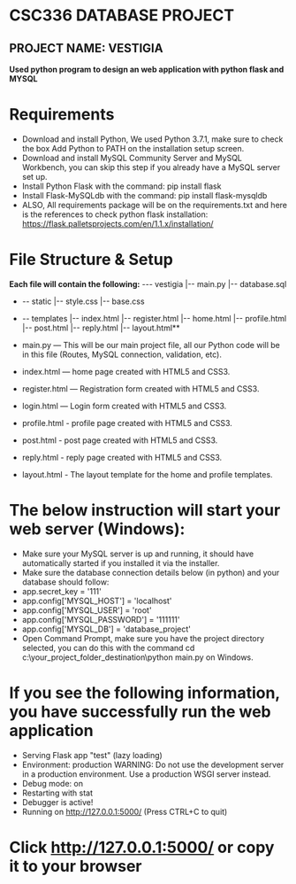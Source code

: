 # CSC336 DATABASE PROJECT

## PROJECT NAME: VESTIGIA

**Used python program to design an web application with python flask and MYSQL**

# Requirements

  - Download and install Python, We used Python 3.7.1, make sure to check the box Add Python to PATH on the installation setup screen.
  - Download and install MySQL Community Server and MySQL Workbench, you can skip this step if you already have a MySQL server set up.
  - Install Python Flask with the command: pip install flask
  - Install Flask-MySQLdb with the command: pip install flask-mysqldb
  - ALSO, All requirements package will be on the requirements.txt and here is the references to check python flask installation: https://flask.palletsprojects.com/en/1.1.x/installation/


# File Structure & Setup
**Each file will contain the following:**
-\-- vestigia
  |-- main.py
  |-- database.sql
 - \-- static
    |-- style.css
    |-- base.css
 - \-- templates
    |-- index.html
    |-- register.html
    |-- home.html
    |-- profile.html
    |-- post.html
    |-- reply.html
    |-- layout.html**

  - main.py — This will be our main project file, all our Python code will be in this file (Routes, MySQL connection, validation, etc).
  - index.html — home page created with HTML5 and CSS3.
  - register.html — Registration form created with HTML5 and CSS3.
  - login.html — Login form created with HTML5 and CSS3.
  - profile.html - profile page created with HTML5 and CSS3.
  - post.html - post page created with HTML5 and CSS3.
  - reply.html - reply page created with HTML5 and CSS3.
  - layout.html - The layout template for the home and profile templates.

# The below instruction will start your web server (Windows):

- Make sure your MySQL server is up and running, it should have automatically started if you installed it via the installer.
- Make sure the database connection details below (in python) and your database should follow:
- app.secret_key = '111'
- app.config['MYSQL_HOST'] = 'localhost'
- app.config['MYSQL_USER'] = 'root'
- app.config['MYSQL_PASSWORD'] = '111111'
- app.config['MYSQL_DB'] = 'database_project'
- Open Command Prompt, make sure you have the project directory selected, you can do this with the command cd c:\your_project_folder_destination\python main.py on Windows.

# If you see the following information, you have successfully run the web application
* Serving Flask app "test" (lazy loading)
 * Environment: production
   WARNING: Do not use the development server in a production environment.
   Use a production WSGI server instead.
 * Debug mode: on
 * Restarting with stat
 * Debugger is active!
 * Running on http://127.0.0.1:5000/ (Press CTRL+C to quit)
# Click http://127.0.0.1:5000/ or copy it to your browser 
